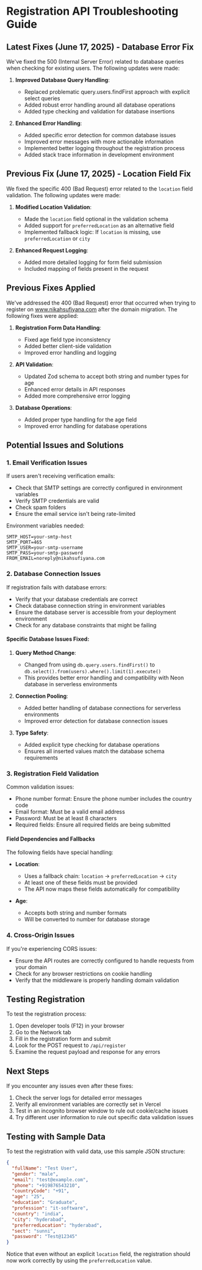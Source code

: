# Registration API Troubleshooting Guide

## Latest Fixes (June 17, 2025) - Database Error Fix

We've fixed the 500 (Internal Server Error) related to database queries when checking for existing users. The following updates were made:

1. **Improved Database Query Handling**:
   - Replaced problematic query.users.findFirst approach with explicit select queries
   - Added robust error handling around all database operations
   - Added type checking and validation for database insertions

2. **Enhanced Error Handling**:
   - Added specific error detection for common database issues
   - Improved error messages with more actionable information
   - Implemented better logging throughout the registration process
   - Added stack trace information in development environment

## Previous Fix (June 17, 2025) - Location Field Fix

We fixed the specific 400 (Bad Request) error related to the `location` field validation. The following updates were made:

1. **Modified Location Validation**:
   - Made the `location` field optional in the validation schema
   - Added support for `preferredLocation` as an alternative field
   - Implemented fallback logic: If `location` is missing, use `preferredLocation` or `city`

2. **Enhanced Request Logging**:
   - Added more detailed logging for form field submission
   - Included mapping of fields present in the request

## Previous Fixes Applied

We've addressed the 400 (Bad Request) error that occurred when trying to register on www.nikahsufiyana.com after the domain migration. The following fixes were applied:

1. **Registration Form Data Handling**:
   - Fixed age field type inconsistency
   - Added better client-side validation
   - Improved error handling and logging

2. **API Validation**:
   - Updated Zod schema to accept both string and number types for age
   - Enhanced error details in API responses
   - Added more comprehensive error logging

3. **Database Operations**:
   - Added proper type handling for the age field
   - Improved error handling for database operations

## Potential Issues and Solutions

### 1. Email Verification Issues

If users aren't receiving verification emails:

- Check that SMTP settings are correctly configured in environment variables
- Verify SMTP credentials are valid
- Check spam folders
- Ensure the email service isn't being rate-limited

Environment variables needed:
```
SMTP_HOST=your-smtp-host
SMTP_PORT=465
SMTP_USER=your-smtp-username
SMTP_PASS=your-smtp-password
FROM_EMAIL=noreply@nikahsufiyana.com
```

### 2. Database Connection Issues

If registration fails with database errors:

- Verify that your database credentials are correct
- Check database connection string in environment variables
- Ensure the database server is accessible from your deployment environment
- Check for any database constraints that might be failing

#### Specific Database Issues Fixed:

1. **Query Method Change**:
   - Changed from using `db.query.users.findFirst()` to `db.select().from(users).where().limit(1).execute()`
   - This provides better error handling and compatibility with Neon database in serverless environments

2. **Connection Pooling**:
   - Added better handling of database connections for serverless environments
   - Improved error detection for database connection issues

3. **Type Safety**:
   - Added explicit type checking for database operations
   - Ensures all inserted values match the database schema requirements

### 3. Registration Field Validation

Common validation issues:

- Phone number format: Ensure the phone number includes the country code
- Email format: Must be a valid email address
- Password: Must be at least 8 characters
- Required fields: Ensure all required fields are being submitted

#### Field Dependencies and Fallbacks

The following fields have special handling:

- **Location**: 
  - Uses a fallback chain: `location` → `preferredLocation` → `city`
  - At least one of these fields must be provided
  - The API now maps these fields automatically for compatibility

- **Age**:
  - Accepts both string and number formats
  - Will be converted to number for database storage

### 4. Cross-Origin Issues

If you're experiencing CORS issues:

- Ensure the API routes are correctly configured to handle requests from your domain
- Check for any browser restrictions on cookie handling
- Verify that the middleware is properly handling domain validation

## Testing Registration

To test the registration process:

1. Open developer tools (F12) in your browser
2. Go to the Network tab
3. Fill in the registration form and submit
4. Look for the POST request to `/api/register` 
5. Examine the request payload and response for any errors

## Next Steps

If you encounter any issues even after these fixes:

1. Check the server logs for detailed error messages
2. Verify all environment variables are correctly set in Vercel
3. Test in an incognito browser window to rule out cookie/cache issues
4. Try different user information to rule out specific data validation issues

## Testing with Sample Data

To test the registration with valid data, use this sample JSON structure:

```json
{
  "fullName": "Test User",
  "gender": "male",
  "email": "test@example.com",
  "phone": "+919876543210",
  "countryCode": "+91",
  "age": "25",
  "education": "Graduate",
  "profession": "it-software",
  "country": "india",
  "city": "hyderabad",
  "preferredLocation": "hyderabad", 
  "sect": "sunni",
  "password": "Test@12345"
}
```

Notice that even without an explicit `location` field, the registration should now work correctly by using the `preferredLocation` value.
